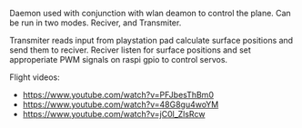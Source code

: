 Daemon used with conjunction with wlan deamon to control the plane. Can be run in two modes. Reciver, and Transmiter.

Transmiter reads input from playstation pad calculate surface positions and send them to reciver.
Reciver listen for surface positions and set approperiate PWM signals on raspi gpio to control servos.

Flight videos:
* https://www.youtube.com/watch?v=PFJbesThBm0
* https://www.youtube.com/watch?v=48G8gu4woYM
* https://www.youtube.com/watch?v=jC0l_ZlsRcw
